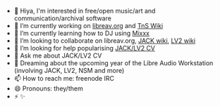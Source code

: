 - 👋 Hiya, I'm interested in free/open music/art and communication/archival software
- 🔭 I’m currently working on [libreav.org](https://libreav.org) and [TnS Wiki](https://wiki.thingsandstuff.org)
- 🌱 I’m currently learning how to DJ using [Mixxx](https://mixxx.org)
- 👯 I’m looking to collaborate on libreav.org, [JACK wiki](https://github.com/jackaudio/jackaudio.github.com/wiki), [LV2 wiki](https://github.com/lv2/lv2/wiki)
- 🤔 I’m looking for help popularising [JACK/LV2 CV](https://linuxmusicians.com/viewtopic.php?f=1&t=20701)
- 💬 Ask me about JACK/LV2 CV
- 💭 Dreaming about the upcoming year of the Libre Audio Workstation (involving JACK, LV2, NSM and more)
- 📫 How to reach me: freenode IRC
- 😄 Pronouns: they/them
- ⚡ ✨ 

